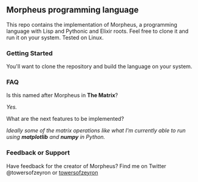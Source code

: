 ## Morpheus programming language

This repo contains the implementation of Morpheus, a programming language with Lisp and Pythonic and Elixir roots. Feel free to clone it and run it on your system. Tested on Linux.

### Getting Started

You'll want to clone the repository and build the language on your system.

### FAQ

Is this named after Morpheus in **The Matrix**?

_Yes._

What are the next features to be implemented?

_Ideally some of the matrix operations like what I'm currently able to run using **matplotlib** and **numpy** in Python._

### Feedback or Support

Have feedback for the creator of Morpheus? Find me on Twitter @towersofzeyron or
[towersofzeyron](http://towersofzeyron.com)
